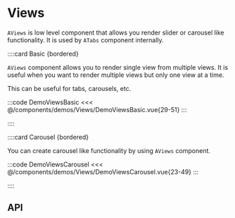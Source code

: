 <script lang="ts" setup>
import viewApi from '@anu/component-meta/AView.json';
import viewsApi from '@anu/component-meta/AViews.json';
</script>

# Views

`AViews` is low level component that allows you render slider or carousel like functionality. It is used by `ATabs` component internally.

<!-- 👉 Basic -->
::::card Basic {bordered}

`AViews` component allows you to render single view from multiple views. It is useful when you want to render multiple views but only one view at a time.

This can be useful for tabs, carousels, etc.

:::code DemoViewsBasic
<<< @/components/demos/Views/DemoViewsBasic.vue{29-51}
:::

::::

<!-- 👉 Carousel -->
::::card Carousel {bordered}

You can create carousel like functionality by using `AViews` component.

:::code DemoViewsCarousel
<<< @/components/demos/Views/DemoViewsCarousel.vue{23-49}
:::

::::

<!-- 👉 API -->
## API

<Api title="Views" :api="viewsApi" class="mb-8"></Api>
<Api title="View" :api="viewApi"></Api>
